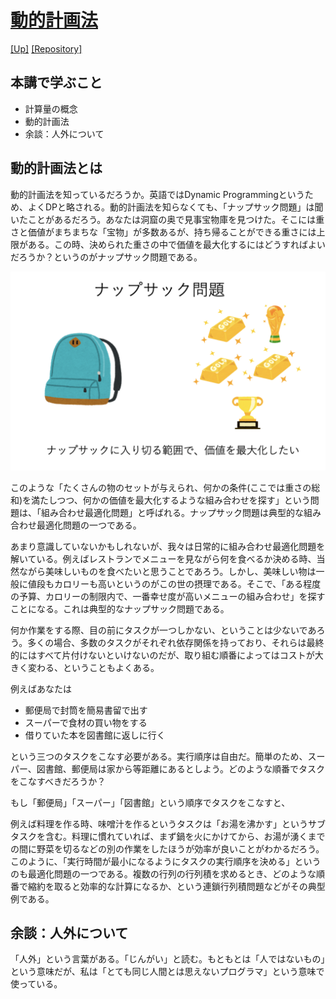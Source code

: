 # [動的計画法](https://kaityo256.github.io/python_zero/dp/)

[[Up]](../index.html)
[[Repository]](https://github.com/kaityo256/python_zero)

## 本講で学ぶこと

* 計算量の概念
* 動的計画法
* 余談：人外について

## 動的計画法とは

動的計画法を知っているだろうか。英語ではDynamic Programmingというため、よくDPと略される。動的計画法を知らなくても、「ナップサック問題」は聞いたことがあるだろう。あなたは洞窟の奥で見事宝物庫を見つけた。そこには重さと価値がまちまちな「宝物」が多数あるが、持ち帰ることができる重さには上限がある。この時、決められた重さの中で価値を最大化するにはどうすればよいだろうか？というのがナップサック問題である。

![ナップサック問題](fig/knapsack.png)

このような「たくさんの物のセットが与えられ、何かの条件(ここでは重さの総和)を満たしつつ、何かの価値を最大化するような組み合わせを探す」という問題は、「組み合わせ最適化問題」と呼ばれる。ナップサック問題は典型的な組み合わせ最適化問題の一つである。

あまり意識していないかもしれないが、我々は日常的に組み合わせ最適化問題を解いている。例えばレストランでメニューを見ながら何を食べるか決める時、当然ながら美味しいものを食べたいと思うことであろう。しかし、美味しい物は一般に値段もカロリーも高いというのがこの世の摂理である。そこで、「ある程度の予算、カロリーの制限内で、一番幸せ度が高いメニューの組み合わせ」を探すことになる。これは典型的なナップサック問題である。

何か作業をする際、目の前にタスクが一つしかない、ということは少ないであろう。多くの場合、多数のタスクがそれぞれ依存関係を持っており、それらは最終的にはすべて片付けないといけないのだが、取り組む順番によってはコストが大きく変わる、ということもよくある。

例えばあなたは

* 郵便局で封筒を簡易書留で出す
* スーパーで食材の買い物をする
* 借りていた本を図書館に返しに行く

という三つのタスクをこなす必要がある。実行順序は自由だ。簡単のため、スーパー、図書館、郵便局は家から等距離にあるとしよう。どのような順番でタスクをこなすべきだろうか？

もし「郵便局」「スーパー」「図書館」という順序でタスクをこなすと、


例えば料理を作る時、味噌汁を作るというタスクは「お湯を沸かす」というサブタスクを含む。料理に慣れていれば、まず鍋を火にかけてから、お湯が湧くまでの間に野菜を切るなどの別の作業をしたほうが効率が良いことがわかるだろう。このように、「実行時間が最小になるようにタスクの実行順序を決める」というのも最適化問題の一つである。複数の行列の行列積を求めるとき、どのような順番で縮約を取ると効率的な計算になるか、という連鎖行列積問題などがその典型例である。

## 余談：人外について

「人外」という言葉がある。「じんがい」と読む。もともとは「人ではないもの」という意味だが、私は「とても同じ人間とは思えないプログラマ」という意味で使っている。
